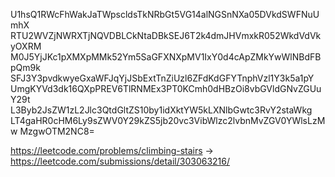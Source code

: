 U1hsQ1RWcFhWakJaTWpscldsTkNRbGt5VG14alNGSnNXa05DVkdSWFNuUmhX
RTU2WVZjNWRXTjNQVDBLCkNtaDBkSEJ6T2k4dmJHVmxkR052WkdVdVkyOXRM
M0J5YjJKc1pXMXpMMk52Ym5SaGFXNXpMV1IxY0d4cApZMkYwWlNBdFBpQm9k
SFJ3Y3pvdkwyeGxaWFJqYjJSbExtTnZiUzl6ZFdKdGFYTnphVzl1Y3k5a1pY
UmgKYVd3dk16QXpPREV6TlRNMEx3PT0KCmh0dHBzOi8vbGVldGNvZGUuY29t
L3Byb2JsZW1zL2Jlc3QtdGltZS10by1idXktYW5kLXNlbGwtc3RvY2staWkg
LT4gaHR0cHM6Ly9sZWV0Y29kZS5jb20vc3VibWlzc2lvbnMvZGV0YWlsLzMw
MzgwOTM2NC8=

https://leetcode.com/problems/climbing-stairs -> https://leetcode.com/submissions/detail/303063216/